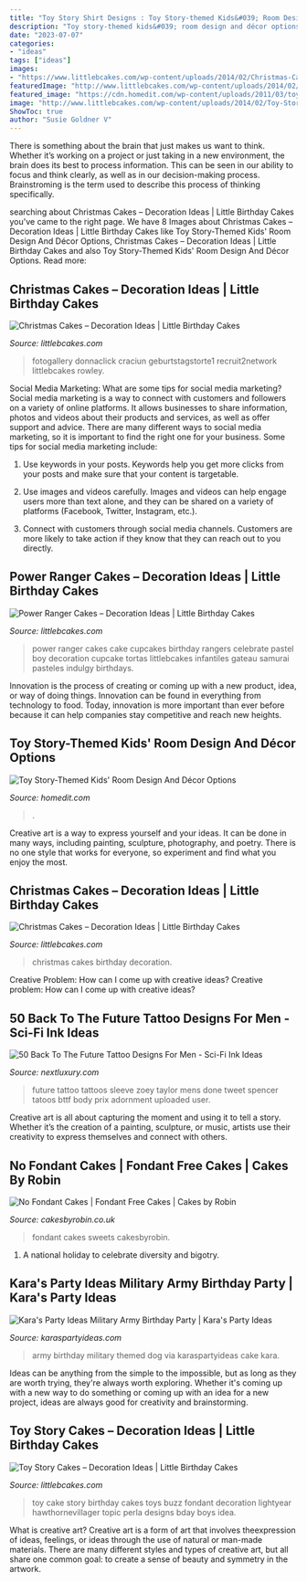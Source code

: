 ```yaml
---
title: "Toy Story Shirt Designs : Toy Story-themed Kids&#039; Room Design And Décor Options"
description: "Toy story-themed kids&#039; room design and décor options"
date: "2023-07-07"
categories:
- "ideas"
tags: ["ideas"]
images:
- "https://www.littlebcakes.com/wp-content/uploads/2014/02/Christmas-Cake-Ideas-1024x936.jpg"
featuredImage: "http://www.littlebcakes.com/wp-content/uploads/2014/02/Toy-Story-Birthday-Cake.jpg"
featured_image: "https://cdn.homedit.com/wp-content/uploads/2011/03/toy-story-boys-themed-room-shelves.jpg"
image: "http://www.littlebcakes.com/wp-content/uploads/2014/02/Toy-Story-Birthday-Cake.jpg"
ShowToc: true
author: "Susie Goldner V"
---
```



There is something about the brain that just makes us want to think. Whether it’s working on a project or just taking in a new environment, the brain does its best to process information. This can be seen in our ability to focus and think clearly, as well as in our decision-making process. Brainstroming is the term used to describe this process of thinking specifically.

	

		
searching about Christmas Cakes – Decoration Ideas | Little Birthday Cakes you've came to the right page. We have 8 Images about Christmas Cakes – Decoration Ideas | Little Birthday Cakes like Toy Story-Themed Kids&#039; Room Design And Décor Options, Christmas Cakes – Decoration Ideas | Little Birthday Cakes and also Toy Story-Themed Kids&#039; Room Design And Décor Options. Read more:
		
    
## Christmas Cakes – Decoration Ideas | Little Birthday Cakes

<img loading=lazy src="https://www.littlebcakes.com/wp-content/uploads/2014/02/Christmas-Cake-Ideas-1024x936.jpg" onerror="this.onerror=null;this.src='https://tse4.mm.bing.net/th?id=OIP.q6FWFYU8k1tmgy_gy14ptAHaGx&amp;pid=15.1';" alt="Christmas Cakes – Decoration Ideas | Little Birthday Cakes">

_Source: littlebcakes.com_

>fotogallery donnaclick craciun geburtstagstorte1 recruit2network littlebcakes rowley. 

	

Social Media Marketing: What are some tips for social media marketing?
Social media marketing is a way to connect with customers and followers on a variety of online platforms. It allows businesses to share information, photos and videos about their products and services, as well as offer support and advice. There are many different ways to social media marketing, so it is important to find the right one for your business. Some tips for social media marketing include:
1. Use keywords in your posts. Keywords help you get more clicks from your posts and make sure that your content is targetable.

2. Use images and videos carefully. Images and videos can help engage users more than text alone, and they can be shared on a variety of platforms (Facebook, Twitter, Instagram, etc.).

3. Connect with customers through social media channels. Customers are more likely to take action if they know that they can reach out to you directly.

    
## Power Ranger Cakes – Decoration Ideas | Little Birthday Cakes

<img loading=lazy src="http://www.littlebcakes.com/wp-content/uploads/2014/02/Power-Ranger-Cakes.jpg" onerror="this.onerror=null;this.src='https://tse3.mm.bing.net/th?id=OIP.boN39HizcC8LoYlqcsiB3wHaLG&amp;pid=15.1';" alt="Power Ranger Cakes – Decoration Ideas | Little Birthday Cakes">

_Source: littlebcakes.com_

>power ranger cakes cake cupcakes birthday rangers celebrate pastel boy decoration cupcake tortas littlebcakes infantiles gateau samurai pasteles indulgy birthdays. 

	

Innovation is the process of creating or coming up with a new product, idea, or way of doing things. Innovation can be found in everything from technology to food. Today, innovation is more important than ever before because it can help companies stay competitive and reach new heights.

    
## Toy Story-Themed Kids&#039; Room Design And Décor Options

<img loading=lazy src="https://cdn.homedit.com/wp-content/uploads/2011/03/toy-story-boys-themed-room-shelves.jpg" onerror="this.onerror=null;this.src='https://tse1.mm.bing.net/th?id=OIP.oKqXQVoX78iLCEB08HRnWwHaLH&amp;pid=15.1';" alt="Toy Story-Themed Kids&#039; Room Design And Décor Options">

_Source: homedit.com_

>. 

	

Creative art is a way to express yourself and your ideas. It can be done in many ways, including painting, sculpture, photography, and poetry. There is no one style that works for everyone, so experiment and find what you enjoy the most.

    
## Christmas Cakes – Decoration Ideas | Little Birthday Cakes

<img loading=lazy src="http://www.littlebcakes.com/wp-content/uploads/2014/02/Christmas-Cakes.jpg" onerror="this.onerror=null;this.src='https://tse3.mm.bing.net/th?id=OIP.7abPoNuTQexxCo5ozhXXwAHaE8&amp;pid=15.1';" alt="Christmas Cakes – Decoration Ideas | Little Birthday Cakes">

_Source: littlebcakes.com_

>christmas cakes birthday decoration. 

	

Creative Problem: How can I come up with creative ideas?
Creative problem: How can I come up with creative ideas?

    
## 50 Back To The Future Tattoo Designs For Men - Sci-Fi Ink Ideas

<img loading=lazy src="http://nextluxury.com/wp-content/uploads/quarter-sleeve-back-to-the-future-mens-tattoo-ideas.jpg" onerror="this.onerror=null;this.src='https://tse1.mm.bing.net/th?id=OIP.SdoBycNvEcBPqU0032U6zQHaKD&amp;pid=15.1';" alt="50 Back To The Future Tattoo Designs For Men - Sci-Fi Ink Ideas">

_Source: nextluxury.com_

>future tattoo tattoos sleeve zoey taylor mens done tweet spencer tatoos bttf body prix adornment uploaded user. 

	

Creative art is all about capturing the moment and using it to tell a story. Whether it’s the creation of a painting, sculpture, or music, artists use their creativity to express themselves and connect with others.

    
## No Fondant Cakes | Fondant Free Cakes | Cakes By Robin

<img loading=lazy src="https://www.cakesbyrobin.co.uk/assets/Sweets.jpg" onerror="this.onerror=null;this.src='https://tse2.mm.bing.net/th?id=OIP.XVYDLupyUzZ5-MulHNRkyQHaKi&amp;pid=15.1';" alt="No Fondant Cakes | Fondant Free Cakes | Cakes by Robin">

_Source: cakesbyrobin.co.uk_

>fondant cakes sweets cakesbyrobin. 

	

1. A national holiday to celebrate diversity and bigotry.

    
## Kara&#039;s Party Ideas Military Army Birthday Party | Kara&#039;s Party Ideas

<img loading=lazy src="https://karaspartyideas.com/wp-content/uploads/2016/02/Army-Themed-Birthday-Party-via-Karas-Party-Ideas-KarasPartyIdeas.com9_.jpeg" onerror="this.onerror=null;this.src='https://tse4.mm.bing.net/th?id=OIP.yoF6VHN_aKG4Amrn1xElRgHaLH&amp;pid=15.1';" alt="Kara&#039;s Party Ideas Military Army Birthday Party | Kara&#039;s Party Ideas">

_Source: karaspartyideas.com_

>army birthday military themed dog via karaspartyideas cake kara. 

	

Ideas can be anything from the simple to the impossible, but as long as they are worth trying, they're always worth exploring. Whether it's coming up with a new way to do something or coming up with an idea for a new project, ideas are always good for creativity and brainstorming.

    
## Toy Story Cakes – Decoration Ideas | Little Birthday Cakes

<img loading=lazy src="http://www.littlebcakes.com/wp-content/uploads/2014/02/Toy-Story-Birthday-Cake.jpg" onerror="this.onerror=null;this.src='https://tse1.mm.bing.net/th?id=OIP.DxEtusj4QhRkmLGVOAiNnQHaIL&amp;pid=15.1';" alt="Toy Story Cakes – Decoration Ideas | Little Birthday Cakes">

_Source: littlebcakes.com_

>toy cake story birthday cakes toys buzz fondant decoration lightyear hawthornevillager topic perla designs bday boys idea. 

	

What is creative art?
Creative art is a form of art that involves theexpression of ideas, feelings, or ideas through the use of natural or man-made materials. There are many different styles and types of creative art, but all share one common goal: to create a sense of beauty and symmetry in the artwork.

